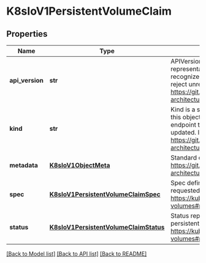 # K8sIoV1PersistentVolumeClaim

## Properties
Name | Type | Description | Notes
------------ | ------------- | ------------- | -------------
**api_version** | **str** | APIVersion defines the versioned schema of this representation of an object. Servers should convert recognized schemas to the latest internal value, and may reject unrecognized values. More info: https://git.k8s.io/community/contributors/devel/sig-architecture/api-conventions.md#resources | 
**kind** | **str** | Kind is a string value representing the REST resource this object represents. Servers may infer this from the endpoint the client submits requests to. Cannot be updated. In CamelCase. More info: https://git.k8s.io/community/contributors/devel/sig-architecture/api-conventions.md#types-kinds | 
**metadata** | [**K8sIoV1ObjectMeta**](K8sIoV1ObjectMeta.md) | Standard object&#39;s metadata. More info: https://git.k8s.io/community/contributors/devel/sig-architecture/api-conventions.md#metadata | [optional] 
**spec** | [**K8sIoV1PersistentVolumeClaimSpec**](K8sIoV1PersistentVolumeClaimSpec.md) | Spec defines the desired characteristics of a volume requested by a pod author. More info: https://kubernetes.io/docs/concepts/storage/persistent-volumes#persistentvolumeclaims | [optional] 
**status** | [**K8sIoV1PersistentVolumeClaimStatus**](K8sIoV1PersistentVolumeClaimStatus.md) | Status represents the current information/status of a persistent volume claim. Read-only. More info: https://kubernetes.io/docs/concepts/storage/persistent-volumes#persistentvolumeclaims | [optional] 

[[Back to Model list]](../README.md#documentation-for-models) [[Back to API list]](../README.md#documentation-for-api-endpoints) [[Back to README]](../README.md)


